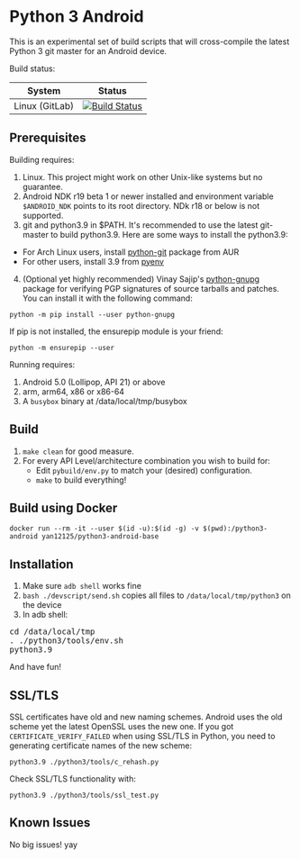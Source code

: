 Python 3 Android
================

This is an experimental set of build scripts that will cross-compile the latest Python 3 git master for an Android device.

Build status:

| System            | Status        |
| ----------------- |---------------|
| Linux (GitLab)    | [![Build Status](https://gitlab.com/yan12125/python3-android/badges/master/pipeline.svg)](https://gitlab.com/yan12125/python3-android/pipelines) |

Prerequisites
-------------

Building requires:

1. Linux. This project might work on other Unix-like systems but no guarantee.
2. Android NDK r19 beta 1 or newer installed and environment variable ``$ANDROID_NDK`` points to its root directory. NDk r18 or below is not supported.
3. git and python3.9 in $PATH. It's recommended to use the latest git-master to build python3.9. Here are some ways to install the python3.9:
* For Arch Linux users, install [python-git](https://aur.archlinux.org/packages/python-git) package from AUR
* For other users, install 3.9 from [pyenv](https://github.com/yyuu/pyenv)
4. (Optional yet highly recommended) Vinay Sajip's [python-gnupg](https://bitbucket.org/vinay.sajip/python-gnupg) package for verifying PGP signatures of source tarballs and patches. You can install it with the following command:
```
python -m pip install --user python-gnupg
```
If pip is not installed, the ensurepip module is your friend:
```
python -m ensurepip --user
```

Running requires:

1. Android 5.0 (Lollipop, API 21) or above
2. arm, arm64, x86 or x86-64
3. A `busybox` binary at /data/local/tmp/busybox

Build
-----

1. `make clean` for good measure.
2. For every API Level/architecture combination you wish to build for:
   * Edit `pybuild/env.py` to match your (desired) configuration.
   * `make` to build everything!

Build using Docker
------------------

```
docker run --rm -it --user $(id -u):$(id -g) -v $(pwd):/python3-android yan12125/python3-android-base
```

Installation
------------

1. Make sure `adb shell` works fine
2. ```bash ./devscript/send.sh``` copies all files to ```/data/local/tmp/python3``` on the device
3. In adb shell:
<pre>
cd /data/local/tmp
. ./python3/tools/env.sh
python3.9
</pre>
   And have fun!

SSL/TLS
-------
SSL certificates have old and new naming schemes. Android uses the old scheme yet the latest OpenSSL uses the new one. If you got ```CERTIFICATE_VERIFY_FAILED``` when using SSL/TLS in Python, you need to generating certificate names of the new scheme:
```
python3.9 ./python3/tools/c_rehash.py
```
Check SSL/TLS functionality with:
```
python3.9 ./python3/tools/ssl_test.py
```


Known Issues
------------

No big issues! yay
